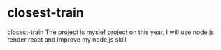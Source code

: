 # closest-train
closest-train
The project is myslef project on this year, I will use node.js render react and improve my node.js skill
